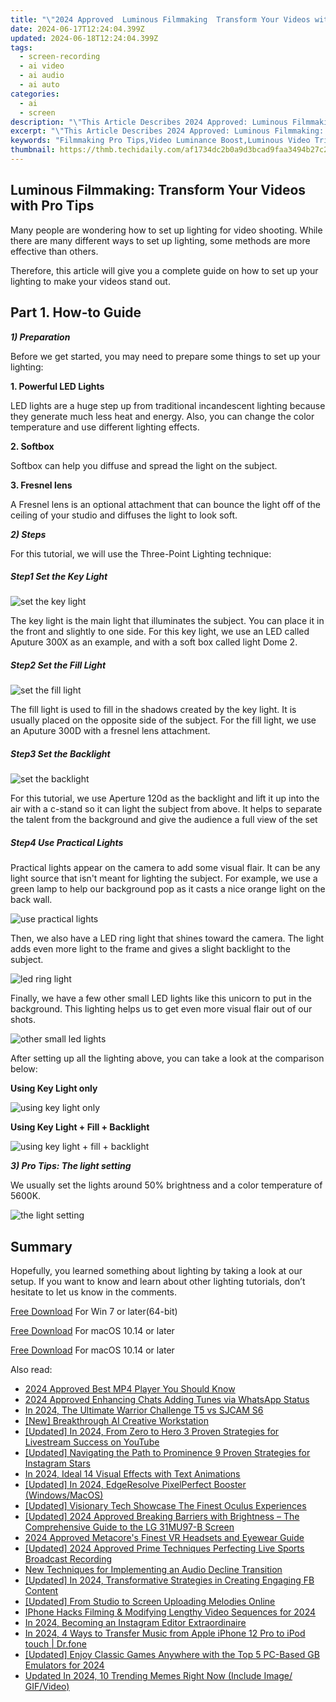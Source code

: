```yaml
---
title: "\"2024 Approved  Luminous Filmmaking  Transform Your Videos with Pro Tips\""
date: 2024-06-17T12:24:04.399Z
updated: 2024-06-18T12:24:04.399Z
tags: 
  - screen-recording
  - ai video
  - ai audio
  - ai auto
categories: 
  - ai
  - screen
description: "\"This Article Describes 2024 Approved: Luminous Filmmaking: Transform Your Videos with Pro Tips\""
excerpt: "\"This Article Describes 2024 Approved: Luminous Filmmaking: Transform Your Videos with Pro Tips\""
keywords: "Filmmaking Pro Tips,Video Luminance Boost,Luminous Video Tricks,Videography Enhancement,Filmmaking Secrets,Bright Film Techniques,Pro Vid Edits Guide"
thumbnail: https://thmb.techidaily.com/af1734dc2b0a9d3bcad9faa3494b27c219c63253c502adbe4dde73c3482b6b83.jpg
---
```


## Luminous Filmmaking: Transform Your Videos with Pro Tips

Many people are wondering how to set up lighting for video shooting. While there are many different ways to set up lighting, some methods are more effective than others.

Therefore, this article will give you a complete guide on how to set up your lighting to make your videos stand out.

## Part 1\. How-to Guide

**_1) Preparation_**

Before we get started, you may need to prepare some things to set up your lighting:

**1\. Powerful LED Lights**

LED lights are a huge step up from traditional incandescent lighting because they generate much less heat and energy. Also, you can change the color temperature and use different lighting effects.

**2\. Softbox**

Softbox can help you diffuse and spread the light on the subject.

**3\. Fresnel lens**

A Fresnel lens is an optional attachment that can bounce the light off of the ceiling of your studio and diffuses the light to look soft.

**_2) Steps_**

For this tutorial, we will use the Three-Point Lighting technique:

##### Step1 Set the Key Light

![set the key light](https://images.wondershare.com/filmora/article-images/2022/12/make-videos-stand-out-1.jpg)

The key light is the main light that illuminates the subject. You can place it in the front and slightly to one side. For this key light, we use an LED called Aputure 300X as an example, and with a soft box called light Dome 2.

##### Step2 Set the Fill Light

![set the fill light](https://images.wondershare.com/filmora/article-images/2022/12/make-videos-stand-out-2.jpg)

The fill light is used to fill in the shadows created by the key light. It is usually placed on the opposite side of the subject. For the fill light, we use an Aputure 300D with a fresnel lens attachment.

##### Step3 Set the Backlight

![set the backlight](https://images.wondershare.com/filmora/article-images/2022/12/make-videos-stand-out-3.jpg)

For this tutorial, we use Aperture 120d as the backlight and lift it up into the air with a c-stand so it can light the subject from above. It helps to separate the talent from the background and give the audience a full view of the set

##### Step4 Use Practical Lights

Practical lights appear on the camera to add some visual flair. It can be any light source that isn't meant for lighting the subject. For example, we use a green lamp to help our background pop as it casts a nice orange light on the back wall.

![use practical lights](https://images.wondershare.com/filmora/article-images/2022/12/make-videos-stand-out-4.jpg)

Then, we also have a LED ring light that shines toward the camera. The light adds even more light to the frame and gives a slight backlight to the subject.

![led ring light](https://images.wondershare.com/filmora/article-images/2022/12/make-videos-stand-out-5.jpg)

Finally, we have a few other small LED lights like this unicorn to put in the background. This lighting helps us to get even more visual flair out of our shots.

![other small led lights](https://images.wondershare.com/filmora/article-images/2022/12/make-videos-stand-out-6.jpg)

After setting up all the lighting above, you can take a look at the comparison below:

**Using Key Light only**

![using key light only](https://images.wondershare.com/filmora/article-images/2022/12/make-videos-stand-out-7.jpg)

**Using Key Light + Fill + Backlight**

![using key light + fill + backlight](https://images.wondershare.com/filmora/article-images/2022/12/make-videos-stand-out-8.jpg)

**_3) Pro Tips: The light setting_**

We usually set the lights around 50% brightness and a color temperature of 5600K.

![the light setting](https://images.wondershare.com/filmora/article-images/2022/12/make-videos-stand-out-9.jpg)

## Summary

Hopefully, you learned something about lighting by taking a look at our setup. If you want to know and learn about other lighting tutorials, don’t hesitate to let us know in the comments.

[Free Download](https://tools.techidaily.com/wondershare/filmora/download/) For Win 7 or later(64-bit)

[Free Download](https://tools.techidaily.com/wondershare/filmora/download/) For macOS 10.14 or later

[Free Download](https://tools.techidaily.com/wondershare/filmora/download/) For macOS 10.14 or later

<ins class="adsbygoogle"
     style="display:block"
     data-ad-format="autorelaxed"
     data-ad-client="ca-pub-7571918770474297"
     data-ad-slot="1223367746"></ins>

<ins class="adsbygoogle"
     style="display:block"
     data-ad-format="autorelaxed"
     data-ad-client="ca-pub-7571918770474297"
     data-ad-slot="1223367746"></ins>



<ins class="adsbygoogle"
     style="display:block"
     data-ad-client="ca-pub-7571918770474297"
     data-ad-slot="8358498916"
     data-ad-format="auto"
     data-full-width-responsive="true"></ins>


<span class="atpl-alsoreadstyle">Also read:</span>
<div><ul>
<li><a href="https://fox-cloud.techidaily.com/2024-approved-best-mp4-player-you-should-know/"><u>2024 Approved  Best MP4 Player You Should Know</u></a></li>
<li><a href="https://fox-cloud.techidaily.com/2024-approved-enhancing-chats-adding-tunes-via-whatsapp-status/"><u>2024 Approved  Enhancing Chats  Adding Tunes via WhatsApp Status</u></a></li>
<li><a href="https://fox-cloud.techidaily.com/in-2024-the-ultimate-warrior-challenge-t5-vs-sjcam-s6/"><u>In 2024, The Ultimate Warrior Challenge  T5 vs SJCAM S6</u></a></li>
<li><a href="https://fox-cloud.techidaily.com/new-breakthrough-ai-creative-workstation/"><u>[New] Breakthrough AI Creative Workstation</u></a></li>
<li><a href="https://fox-cloud.techidaily.com/updated-in-2024-from-zero-to-hero-3-proven-strategies-for-livestream-success-on-youtube/"><u>[Updated] In 2024, From Zero to Hero  3 Proven Strategies for Livestream Success on YouTube</u></a></li>
<li><a href="https://fox-cloud.techidaily.com/updated-navigating-the-path-to-prominence-9-proven-strategies-for-instagram-stars/"><u>[Updated] Navigating the Path to Prominence  9 Proven Strategies for Instagram Stars</u></a></li>
<li><a href="https://fox-cloud.techidaily.com/in-2024-ideal-14-visual-effects-with-text-animations/"><u>In 2024, Ideal 14 Visual Effects with Text Animations</u></a></li>
<li><a href="https://fox-cloud.techidaily.com/updated-in-2024-edgeresolve-pixelperfect-booster-windowsmacos/"><u>[Updated] In 2024, EdgeResolve PixelPerfect Booster (Windows/MacOS)</u></a></li>
<li><a href="https://fox-cloud.techidaily.com/updated-visionary-tech-showcase-the-finest-oculus-experiences/"><u>[Updated] Visionary Tech Showcase  The Finest Oculus Experiences</u></a></li>
<li><a href="https://fox-cloud.techidaily.com/updated-2024-approved-breaking-barriers-with-brightness-the-comprehensive-guide-to-the-lg-31mu97-b-screen/"><u>[Updated] 2024 Approved  Breaking Barriers with Brightness – The Comprehensive Guide to the LG 31MU97-B Screen</u></a></li>
<li><a href="https://extra-approaches.techidaily.com/2024-approved-metacores-finest-vr-headsets-and-eyewear-guide/"><u>2024 Approved  Metacore's Finest VR Headsets and Eyewear Guide</u></a></li>
<li><a href="https://screen-capture.techidaily.com/updated-2024-approved-prime-techniques-perfecting-live-sports-broadcast-recording/"><u>[Updated] 2024 Approved  Prime Techniques  Perfecting Live Sports Broadcast Recording</u></a></li>
<li><a href="https://voice-adjusting.techidaily.com/new-techniques-for-implementing-an-audio-decline-transition/"><u>New Techniques for Implementing an Audio Decline Transition</u></a></li>
<li><a href="https://facebook-video-recording.techidaily.com/updated-in-2024-transformative-strategies-in-creating-engaging-fb-content/"><u>[Updated] In 2024, Transformative Strategies in Creating Engaging FB Content</u></a></li>
<li><a href="https://facebook-video-share.techidaily.com/updated-from-studio-to-screen-uploading-melodies-online/"><u>[Updated] From Studio to Screen  Uploading Melodies Online</u></a></li>
<li><a href="https://extra-approaches.techidaily.com/iphone-hacks-filming-and-modifying-lengthy-video-sequences-for-2024/"><u>IPhone Hacks  Filming & Modifying Lengthy Video Sequences for 2024</u></a></li>
<li><a href="https://instagram-clips.techidaily.com/in-2024-becoming-an-instagram-editor-extraordinaire/"><u>In 2024, Becoming an Instagram Editor Extraordinaire</u></a></li>
<li><a href="https://iphone-transfer.techidaily.com/in-2024-4-ways-to-transfer-music-from-apple-iphone-12-pro-to-ipod-touch-drfone-by-drfone-transfer-from-ios/"><u>In 2024, 4 Ways to Transfer Music from Apple iPhone 12 Pro to iPod touch | Dr.fone</u></a></li>
<li><a href="https://on-screen-recording.techidaily.com/updated-enjoy-classic-games-anywhere-with-the-top-5-pc-based-gb-emulators-for-2024/"><u>[Updated] Enjoy Classic Games Anywhere with the Top 5 PC-Based GB Emulators for 2024</u></a></li>
<li><a href="https://meme-emoji.techidaily.com/updated-in-2024-10-trending-memes-right-now-include-image-gifvideo/"><u>Updated In 2024, 10 Trending Memes Right Now (Include Image/ GIF/Video)</u></a></li>
</ul></div>
